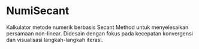# NumiSecant
Kalkulator metode numerik berbasis Secant Method untuk menyelesaikan persamaan non-linear. Didesain dengan fokus pada kecepatan konvergensi dan visualisasi langkah-langkah iterasi.

